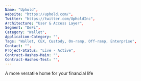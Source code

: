```yaml
--- 
Name: "Uphold", 
Website: "https://uphold.com/", 
Twitter: "https://twitter.com/UpholdInc", 
Architecture: "User & Access Layer",
Segment: "DeFi",
Category: "Wallet",
Application-Category: "",
Tags: "Wallet, CEX, Custody, On-ramp, Off-ramp, Enterprise",
Contact: "",
Project-Status: "Live - Active",
Contract-Hashes-Main: "",
Contract-Hashes-Test: "",
--- 
```

<!--lang:en--> 
A more versatile home for your financial life
<!--lang:es--] 
Un hogar más versátil para su vida financiera
<!--lang:de--] 
Ein vielseitigeres Zuhause für Ihr Finanzleben
<!--lang:fr--] 
Une maison plus polyvalente pour votre vie financière
<!--lang:pl--] 
Bardziej wszechstronny dom dla Twojego życia finansowego
<!--lang:uk--] 
Більш універсальний будинок для вашого фінансового життя
[!--lang:*--> 

